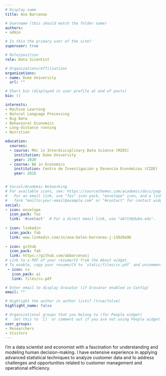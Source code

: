 ```yaml
---
# Display name
title: Ana Barcenas

# Username (this should match the folder name)
authors:
- admin

# Is this the primary user of the site?
superuser: true

# Role/position
role: Data Scientist

# Organizations/Affiliations
organizations:
- name: Duke University
  url: ""

# Short bio (displayed in user profile at end of posts)
bio: ()

interests:
- Machine Learning
- Natural Language Processing
- Big Data
- Behavioral Economics
- Long-distance running 
- Nutrition

education:
  courses:
  - course: MSc in Interdisciplinary Data Science (MIDS)
    institution: Duke University
    year: 2020
  - course: BA in Economics
    institution: Centro de Investigación y Docencia Económicas (CIDE)
    year: 2016


# Social/Academic Networking
# For available icons, see: https://sourcethemes.com/academic/docs/page-builder/#icons
#   For an email link, use "fas" icon pack, "envelope" icon, and a link in the
#   form "mailto:your-email@example.com" or "#contact" for contact widget.
social:
- icon: envelope
  icon_pack: fas
  link: '#contact'  # For a direct email link, use "ab713@duke.edu".
  
- icon: linkedin
  icon_pack: fab
  link: www.linkedin.com/in/ana-belen-barcenas-j-13020a96
  
- icon: github
  icon_pack: fab
  link: https://github.com/abbarcenasj
# Link to a PDF of your resume/CV from the About widget.
# To enable, copy your resume/CV to `static/files/cv.pdf` and uncomment the lines below.
 - icon: cv
   icon_pack: ai
   link: files/cv.pdf

# Enter email to display Gravatar (if Gravatar enabled in Config)
email: ""

# Highlight the author in author lists? (true/false)
highlight_name: false

# Organizational groups that you belong to (for People widget)
#   Set this to `[]` or comment out if you are not using People widget.
user_groups:
- Researchers
- Visitors
---
```


I’m a data scientist and economist with a fascination for understanding and modeling human decision-making. I have extensive experience in applying advanced statistical techniques to analyze customer data and to address challenges and opportunities related to customer management and operational efficiency. 

